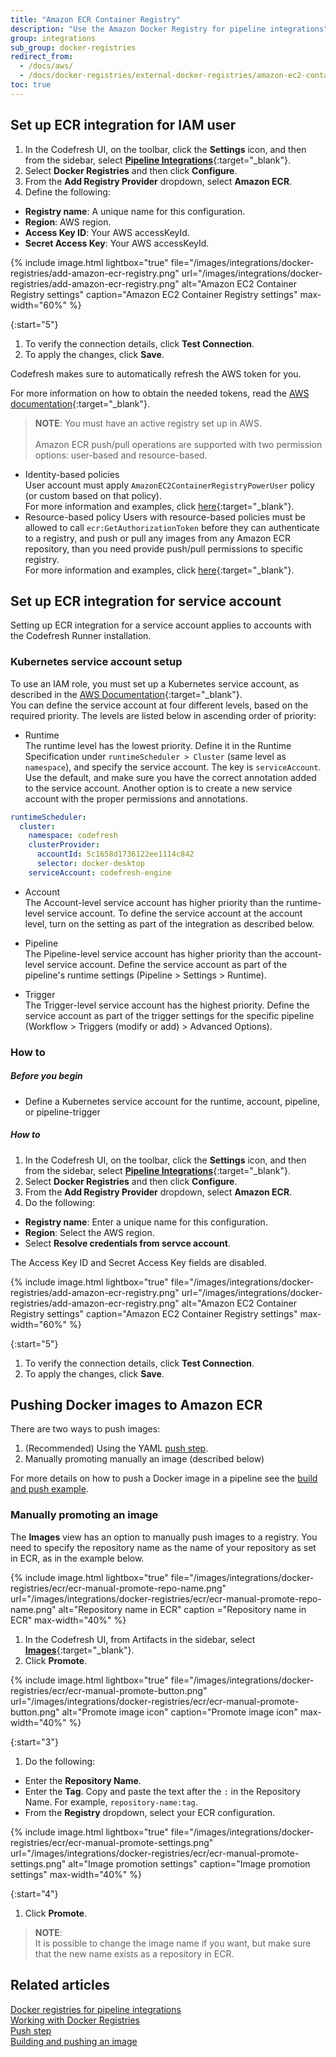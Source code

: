 ```yaml
---
title: "Amazon ECR Container Registry"
description: "Use the Amazon Docker Registry for pipeline integrations"
group: integrations
sub_group: docker-registries
redirect_from:
  - /docs/aws/
  - /docs/docker-registries/external-docker-registries/amazon-ec2-container-registry/
toc: true
---
```


## Set up ECR integration for IAM user

1. In the Codefresh UI, on the toolbar, click the **Settings** icon, and then from the sidebar, select [**Pipeline Integrations**](https://g.codefresh.io/account-admin/account-conf/integration){:target="\_blank"}. 
1. Select **Docker Registries** and then click **Configure**.
1. From the **Add Registry Provider** dropdown, select **Amazon ECR**.
1. Define the following:  
  * **Registry name**: A unique name for this configuration.
  * **Region**: AWS region. 
  * **Access Key ID**: Your AWS accessKeyId.
  * **Secret Access Key**: Your AWS accessKeyId.

{% include image.html 
	lightbox="true" 
	file="/images/integrations/docker-registries/add-amazon-ecr-registry.png" 
	url="/images/integrations/docker-registries/add-amazon-ecr-registry.png" 
	alt="Amazon EC2 Container Registry settings" 
  caption="Amazon EC2 Container Registry settings" 
	max-width="60%" %}

{:start="5"}
1. To verify the connection details, click **Test Connection**.
1. To apply the changes, click **Save**.

Codefresh makes sure to automatically refresh the AWS token for you.

For more information on how to obtain the needed tokens, read the [AWS documentation](http://docs.aws.amazon.com/general/latest/gr/aws-sec-cred-types.html#access-keys-and-secret-access-keys){:target="_blank"}.

> **NOTE**:
  You must have an active registry set up in AWS.<br /><br />
  Amazon ECR push/pull operations are supported with two permission options: user-based and resource-based.


  * Identity-based policies  
    User account must apply `AmazonEC2ContainerRegistryPowerUser` policy (or custom based on that policy).  
    For more information and examples, click [here](http://docs.aws.amazon.com/AmazonECR/latest/userguide/ecr_managed_policies.html){:target="_blank"}.
  * Resource-based policy
    Users with resource-based policies must be allowed to call `ecr:GetAuthorizationToken` before they can authenticate to a registry, and push or pull any images from any Amazon ECR repository, than you need provide push/pull permissions to specific registry.  
    For more information and examples, click [here](http://docs.aws.amazon.com/AmazonECR/latest/userguide/RepositoryPolicies.html){:target="_blank"}.


## Set up ECR integration for service account

Setting up ECR integration for a service account applies to accounts with the Codefresh Runner installation. 

### Kubernetes service account setup
To use an IAM role, you must set up a Kubernetes service account, as described in the [AWS Documentation](https://docs.aws.amazon.com/eks/latest/userguide/iam-roles-for-service-accounts.html){:target="\_blank"}.  
You can define the service account at four different levels, based on the required priority. The levels are listed below in ascending order of priority:

* Runtime  
  The runtime level has the lowest priority.  Define it in the Runtime Specification under `runtimeScheduler > Cluster` (same level as `namespace`), and specify the service account. The key is `serviceAccount`. Use the default, and make sure you have the correct annotation added to the service account. Another option is to create a new service account with the proper permissions and annotations.

```yaml
runtimeScheduler:
  cluster:
    namespace: codefresh
    clusterProvider:
      accountId: 5c1658d1736122ee1114c842
      selector: docker-desktop
    serviceAccount: codefresh-engine

```

* Account  
  The Account-level service account has higher priority than the runtime-level service account.  To define the service account at the account level, turn on the setting as part of the integration as described below.

* Pipeline  
  The Pipeline-level service account has higher priority than the account-level service account. Define the service account as part of the pipeline's runtime settings (Pipeline > Settings > Runtime).

* Trigger  
  The Trigger-level service account has the highest priority. Define the service account as part of the trigger settings for the specific pipeline (Workflow > Triggers (modify or add) > Advanced Options).


### How to

##### Before you begin 
* Define a Kubernetes  service account for the runtime, account, pipeline, or pipeline-trigger

##### How to  

1. In the Codefresh UI, on the toolbar, click the **Settings** icon, and then from the sidebar, select [**Pipeline Integrations**](https://g.codefresh.io/account-admin/account-conf/integration){:target="\_blank"}. 
1. Select **Docker Registries** and then click **Configure**.
1. From the **Add Registry Provider** dropdown, select **Amazon ECR**.
1. Do the following:  
  * **Registry name**: Enter a unique name for this configuration.
  * **Region**: Select the AWS region. 
  * Select **Resolve credentials from servce account**.

  The Access Key ID and Secret Access Key fields are disabled.

{% include image.html 
	lightbox="true" 
	file="/images/integrations/docker-registries/add-amazon-ecr-registry.png" 
	url="/images/integrations/docker-registries/add-amazon-ecr-registry.png" 
	alt="Amazon EC2 Container Registry settings" 
  caption="Amazon EC2 Container Registry settings" 
	max-width="60%" %}

{:start="5"}
1. To verify the connection details, click **Test Connection**.
1. To apply the changes, click **Save**.



## Pushing Docker images to Amazon ECR

There are two ways to push images:

1. (Recommended) Using the YAML [push step]({{site.baseurl}}/docs/pipelines/steps/push/).  
1. Manually promoting manually an image  (described below)

For more details on how to push a Docker image in a pipeline see the [build and push example]({{site.baseurl}}/docs/example-catalog/ci-examples/build-and-push-an-image/).



### Manually promoting an image

<!-- may need to rewrite this -->

The **Images** view has an option to manually push images to a registry.
You need to specify the repository name as the name of your repository as set in ECR, as in the example below.

{% include image.html 
lightbox="true" 
file="/images/integrations/docker-registries/ecr/ecr-manual-promote-repo-name.png" 
url="/images/integrations/docker-registries/ecr/ecr-manual-promote-repo-name.png"
alt="Repository name in ECR"
caption ="Repository name in ECR"
max-width="40%"
%}

1. In the Codefresh UI, from Artifacts in the sidebar, select [**Images**](https://g.codefresh.io/2.0/images){:target="\_blank"}. 
1. Click **Promote**.

 {% include image.html 
lightbox="true" 
file="/images/integrations/docker-registries/ecr/ecr-manual-promote-button.png" 
url="/images/integrations/docker-registries/ecr/ecr-manual-promote-button.png"
alt="Promote image icon"
caption="Promote image icon"
max-width="40%"
%}

{:start="3"}
1. Do the following:
  * Enter the **Repository Name**.
  * Enter the **Tag**. Copy and paste the text after the  `:` in the Repository Name. For example, `repository-name:tag`.
  * From the **Registry** dropdown, select your ECR configuration.

{% include image.html 
lightbox="true" 
file="/images/integrations/docker-registries/ecr/ecr-manual-promote-settings.png" 
url="/images/integrations/docker-registries/ecr/ecr-manual-promote-settings.png"
alt="Image promotion settings"
caption="Image promotion settings"
max-width="40%"
%}   

{:start="4"}
1. Click **Promote**.


>**NOTE**:  
It is possible to change the image name if you want, but make sure that the new name exists as a repository in ECR.


## Related articles
[Docker registries for pipeline integrations]({{site.baseurl}}/docs/integrations/docker-registries)  
[Working with Docker Registries]({{site.baseurl}}/docs/ci-cd-guides/working-with-docker-registries/)  
[Push step]({{site.baseurl}}/docs/pipelines/steps/push/)  
[Building and pushing an image]({{site.baseurl}}/docs/example-catalog/ci-examples/build-and-push-an-image/)  

